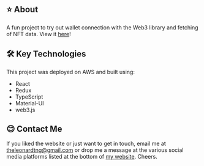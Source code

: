 ## ⭐  About
A fun project to try out wallet connection with the Web3 library and fetching of NFT data. View it [here][1]!

## 🛠️  Key Technologies
This project was deployed on AWS and built using:

- React
- Redux
- TypeScript
- Material-UI
- web3.js

## 😊  Contact Me
If you liked the website or just want to get in touch, email me at <a href="mailto:theleonardtng@gmail.com">theleonardtng@gmail.com</a> or drop me a message at the various social media platforms listed at the bottom of [my website][2]. Cheers.

[1]: http://the-athenaeum.s3-website-ap-southeast-1.amazonaws.com/
[2]: https://leonardtng.com
